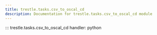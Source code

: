 ```yaml
---
title: trestle.tasks.csv_to_oscal_cd
description: Documentation for trestle.tasks.csv_to_oscal_cd module
---
```

::: trestle.tasks.csv_to_oscal_cd
handler: python
